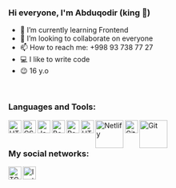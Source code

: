### Hi everyone, I'm Abduqodir (king 👑)


- 🌱 I’m currently learning Frontend
- 👯 I’m looking to collaborate on everyone
- 📫 How to reach me: +998 93 738 77 27
- 💻 I like to write code
- 😉 16 y.o

<br/>

### Languages and Tools:

<img align="left" alt="HTML5" width="26px" heigth="26px" src="https://w7.pngwing.com/pngs/201/90/png-transparent-logo-html-html5.png" />
<img align="left" alt="CSS" width="26px" heigth="26px" src="https://w7.pngwing.com/pngs/696/424/png-transparent-logo-css-css3.png" />
<img align="left" alt="JavaScript" width="26px" heigth="26px" src="https://upload.wikimedia.org/wikipedia/commons/thumb/9/99/Unofficial_JavaScript_logo_2.svg/1200px-Unofficial_JavaScript_logo_2.svg.png" />
<img align="left" alt="Bootstrap" width="26px" heigth="26px" src="https://brandlogos.net/wp-content/uploads/2021/09/bootstrap-logo.png" />
<img align="left" alt="React" width="26px" heigth="26px" src="http://ibthemespro.com/docs/beny/img/side-nav/cmm4.png" />
<img align="left" alt="HTML5" width="26px" heigth="26px" src="https://upload.wikimedia.org/wikipedia/commons/thumb/9/9a/Visual_Studio_Code_1.35_icon.svg/2048px-Visual_Studio_Code_1.35_icon.svg.png" />
<img align="left" alt="Netlify" width="56px" heigth="26px" src="https://www.vectorlogo.zone/logos/netlify/netlify-ar21.png" />
<img align="left" alt="Github" width="26px" heigth="26px" src="https://cdn-icons-png.flaticon.com/512/25/25231.png" />
<img align="left" alt="Git" width="56px" heigth="26px" src="https://upload.wikimedia.org/wikipedia/commons/thumb/e/e0/Git-logo.svg/1280px-Git-logo.svg.png" />


<br/>
<br/>

### My social networks:

<a href="https://t.me/Abduqodir_07"> <img align="left" alt="TG" width="26px" heigth="26px" src="https://upload.wikimedia.org/wikipedia/commons/thumb/8/83/Telegram_2019_Logo.svg/2048px-Telegram_2019_Logo.svg.png" /> </a> 
<a href="https://www.instagram.com/abduqodiro6/"> <img align="left" alt="Insta" width="26px" heigth="26px" src="https://mylocalcollaborative.com/wp-content/uploads/2019/01/instalogo.png" /> </a>
